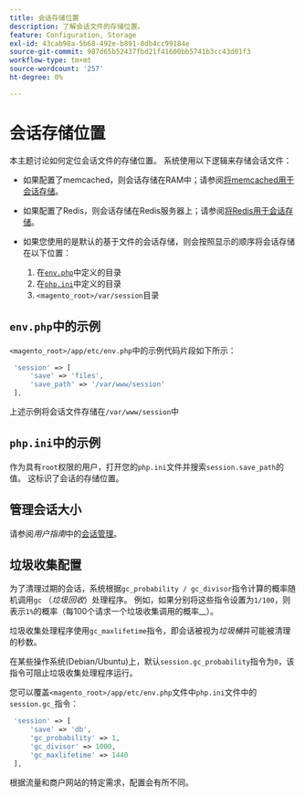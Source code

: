 ```yaml
---
title: 会话存储位置
description: 了解会话文件的存储位置。
feature: Configuration, Storage
exl-id: 43cab98a-5b68-492e-b891-8db4cc99184e
source-git-commit: 987d65b52437fbd21f41600bb5741b3cc43d01f3
workflow-type: tm+mt
source-wordcount: '257'
ht-degree: 0%

---
```


# 会话存储位置

本主题讨论如何定位会话文件的存储位置。 系统使用以下逻辑来存储会话文件：

- 如果配置了memcached，则会话存储在RAM中；请参阅[将memcached用于会话存储](memcached.md)。
- 如果配置了Redis，则会话存储在Redis服务器上；请参阅[将Redis用于会话存储](../cache/redis-session.md)。
- 如果您使用的是默认的基于文件的会话存储，则会按照显示的顺序将会话存储在以下位置：

   1. 在[`env.php`](#example-in-envphp)中定义的目录
   1. 在[`php.ini`](#example-in-phpini)中定义的目录
   1. `<magento_root>/var/session`目录

## `env.php`中的示例

`<magento_root>/app/etc/env.php`中的示例代码片段如下所示：

```php
 'session' => [
     'save' => 'files',
     'save_path' => '/var/www/session'
 ],
```

上述示例将会话文件存储在`/var/www/session`中

## `php.ini`中的示例

作为具有`root`权限的用户，打开您的`php.ini`文件并搜索`session.save_path`的值。 这标识了会话的存储位置。

## 管理会话大小

请参阅&#x200B;_用户指南_&#x200B;中的[会话管理](https://experienceleague.adobe.com/zh-hans/docs/commerce-admin/systems/security/security-session-management)。

## 垃圾收集配置

为了清理过期的会话，系统根据`gc_probability / gc_divisor`指令计算的概率随机调用`gc` （_垃圾回收_）处理程序。 例如，如果分别将这些指令设置为`1/100`，则表示`1%`的概率（每100个请求一个垃圾收集调用的概率&#x200B;__）。

垃圾收集处理程序使用`gc_maxlifetime`指令，即会话被视为&#x200B;_垃圾桶_&#x200B;并可能被清理的秒数。

在某些操作系统(Debian/Ubuntu)上，默认`session.gc_probability`指令为`0`，该指令可阻止垃圾收集处理程序运行。

您可以覆盖`<magento_root>/app/etc/env.php`文件中`php.ini`文件中的`session.gc_`指令：

```php
 'session' => [
     'save' => 'db',
     'gc_probability' => 1,
     'gc_divisor' => 1000,
     'gc_maxlifetime' => 1440
 ],
```

根据流量和商户网站的特定需求，配置会有所不同。
